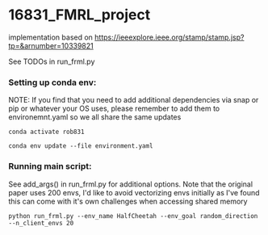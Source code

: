 # 16831_FMRL_project
implementation based on https://ieeexplore.ieee.org/stamp/stamp.jsp?tp=&arnumber=10339821

See TODOs in run_frml.py

### Setting up conda env:

NOTE: If you find that you need to add additional dependencies via snap or pip or whatever your OS
uses, please remember to add them to environemnt.yaml so we all share the same updates

```
conda activate rob831
```

```
conda env update --file environment.yaml
```

### Running main script:

See add_args() in run_frml.py for additional options. Note that the original paper uses 200 envs,
I'd like to avoid vectorizing envs initially as I've found this can come with it's own challenges 
when accessing shared memory

```
python run_frml.py --env_name HalfCheetah --env_goal random_direction --n_client_envs 20
```
